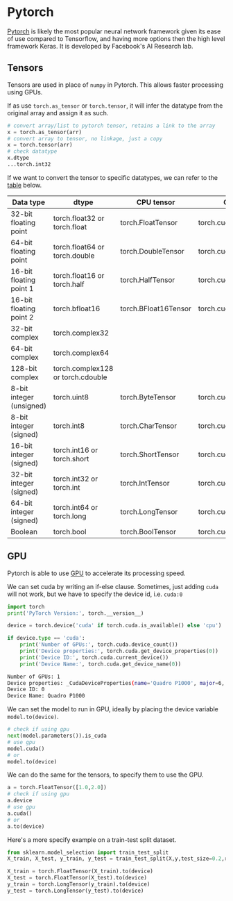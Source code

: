 # Pytorch

[Pytorch](https://pytorch.org/) is likely the most popular neural network framework given its ease of use compared to Tensorflow, and having more options then the high level framework Keras. It is developed by Facebook's AI Research lab.

## Tensors

Tensors are used in place of `numpy` in Pytorch. This allows faster processing using GPUs.

If as use `torch.as_tensor` or `torch.tensor`, it will infer the datatype from the original array and assign it as such.

```python
# convert array/list to pytorch tensor, retains a link to the array
x = torch.as_tensor(arr)
# convert array to tensor, no linkage, just a copy
x = torch.tensor(arr)
# check datatype
x.dtype
...torch.int32
```

If we want to convert the tensor to specific datatypes, we can refer to the [table](https://pytorch.org/docs/stable/tensors.html) below.


| Data type | dtype | CPU tensor | GPU tensor |  |
|-|-|-|-|-|
| 32-bit floating point | torch.float32 or torch.float | torch.FloatTensor | torch.cuda.FloatTensor |  |
| 64-bit floating point | torch.float64 or torch.double | torch.DoubleTensor | torch.cuda.DoubleTensor |  |
| 16-bit floating point 1 | torch.float16 or torch.half | torch.HalfTensor | torch.cuda.HalfTensor |  |
| 16-bit floating point 2 | torch.bfloat16 | torch.BFloat16Tensor | torch.cuda.BFloat16Tensor |  |
| 32-bit complex | torch.complex32 |  |  |  |
| 64-bit complex | torch.complex64 |  |  |  |
| 128-bit complex | torch.complex128 or torch.cdouble |  |  |  |
| 8-bit integer (unsigned) | torch.uint8 | torch.ByteTensor | torch.cuda.ByteTensor |  |
| 8-bit integer (signed) | torch.int8 | torch.CharTensor | torch.cuda.CharTensor |  |
| 16-bit integer (signed) | torch.int16 or torch.short | torch.ShortTensor | torch.cuda.ShortTensor |  |
| 32-bit integer (signed) | torch.int32 or torch.int | torch.IntTensor | torch.cuda.IntTensor |  |
| 64-bit integer (signed) | torch.int64 or torch.long | torch.LongTensor | torch.cuda.LongTensor |  |
| Boolean | torch.bool | torch.BoolTensor | torch.cuda.BoolTensor |  |

## GPU

Pytorch is able to use [GPU](https://pytorch.org/docs/stable/notes/cuda.html) to accelerate its processing speed. 

We can set cuda by writing an if-else clause. Sometimes, just adding `cuda` will not work, but we have to specify the device id, i.e. `cuda:0`

```python
import torch
print('PyTorch Version:', torch.__version__)

device = torch.device('cuda' if torch.cuda.is_available() else 'cpu')

if device.type == 'cuda':
    print('Number of GPUs:', torch.cuda.device_count())
    print('Device properties:', torch.cuda.get_device_properties(0))
    print('Device ID:', torch.cuda.current_device())
    print('Device Name:', torch.cuda.get_device_name(0))
```

```bash
Number of GPUs: 1
Device properties: _CudaDeviceProperties(name='Quadro P1000', major=6, minor=1, total_memory=4040MB, multi_processor_count=4)
Device ID: 0
Device Name: Quadro P1000
```

We can set the model to run in GPU, ideally by placing the device variable `model.to(device)`.

```python
# check if using gpu
next(model.parameters()).is_cuda
# use gpu
model.cuda()
# or
model.to(device)
```

We can do the same for the tensors, to specify them to use the GPU.

```python
a = torch.FloatTensor([1.0,2.0])
# check if using gpu
a.device
# use gpu
a.cuda()
# or
a.to(device)
```

Here's a more specify example on a train-test split dataset.

```python
from sklearn.model_selection import train_test_split
X_train, X_test, y_train, y_test = train_test_split(X,y,test_size=0.2,random_state=33)

X_train = torch.FloatTensor(X_train).to(device)
X_test = torch.FloatTensor(X_test).to(device)
y_train = torch.LongTensor(y_train).to(device)
y_test = torch.LongTensor(y_test).to(device)
```